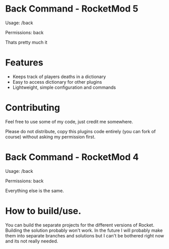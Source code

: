 # Back Command - RocketMod 5

Usage: /back 

Permissions: back

Thats pretty much it

# Features

* Keeps track of players deaths in a dictionary
* Easy to access dictionary for other plugins
* Lightweight, simple configuration and commands

# Contributing

Feel free to use some of my code, just credit me somewhere.

Please do not distribute, copy this plugins code entirely (you can fork of course) without asking my permission first. 

# Back Command - RocketMod 4

Usage: /back 

Permissions: back

Everything else is the same. 

# How to build/use. 

You can build the separate projects for the different versions of Rocket. Building the solution probably won't work. In the future I will probably make them into separate branches and solutions but I can't be bothered right now and its not really needed.
